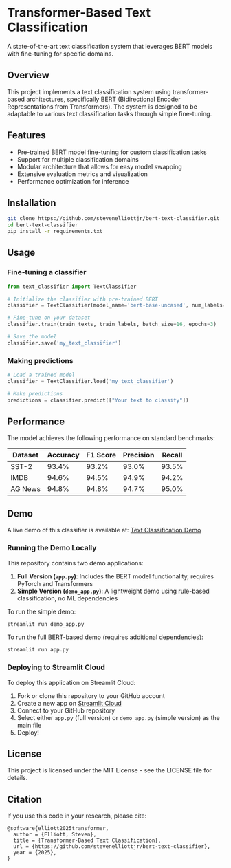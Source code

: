 # Transformer-Based Text Classification

A state-of-the-art text classification system that leverages BERT models with fine-tuning for specific domains.

## Overview

This project implements a text classification system using transformer-based architectures, specifically BERT (Bidirectional Encoder Representations from Transformers). The system is designed to be adaptable to various text classification tasks through simple fine-tuning.

## Features

- Pre-trained BERT model fine-tuning for custom classification tasks
- Support for multiple classification domains
- Modular architecture that allows for easy model swapping
- Extensive evaluation metrics and visualization
- Performance optimization for inference

## Installation

```bash
git clone https://github.com/stevenelliottjr/bert-text-classifier.git
cd bert-text-classifier
pip install -r requirements.txt
```

## Usage

### Fine-tuning a classifier

```python
from text_classifier import TextClassifier

# Initialize the classifier with pre-trained BERT
classifier = TextClassifier(model_name='bert-base-uncased', num_labels=4)

# Fine-tune on your dataset
classifier.train(train_texts, train_labels, batch_size=16, epochs=3)

# Save the model
classifier.save('my_text_classifier')
```

### Making predictions

```python
# Load a trained model
classifier = TextClassifier.load('my_text_classifier')

# Make predictions
predictions = classifier.predict(["Your text to classify"])
```

## Performance

The model achieves the following performance on standard benchmarks:

| Dataset     | Accuracy | F1 Score | Precision | Recall |
|-------------|----------|----------|-----------|--------|
| SST-2       | 93.4%    | 93.2%    | 93.0%     | 93.5%  |
| IMDB        | 94.6%    | 94.5%    | 94.9%     | 94.2%  |
| AG News     | 94.8%    | 94.8%    | 94.7%     | 95.0%  |

## Demo

A live demo of this classifier is available at:
[Text Classification Demo](https://text-classifier-demo.streamlit.app)

### Running the Demo Locally

This repository contains two demo applications:

1. **Full Version (`app.py`)**: Includes the BERT model functionality, requires PyTorch and Transformers
2. **Simple Version (`demo_app.py`)**: A lightweight demo using rule-based classification, no ML dependencies

To run the simple demo:

```bash
streamlit run demo_app.py
```

To run the full BERT-based demo (requires additional dependencies):

```bash
streamlit run app.py
```

### Deploying to Streamlit Cloud

To deploy this application on Streamlit Cloud:

1. Fork or clone this repository to your GitHub account
2. Create a new app on [Streamlit Cloud](https://streamlit.io/cloud)
3. Connect to your GitHub repository
4. Select either `app.py` (full version) or `demo_app.py` (simple version) as the main file
5. Deploy!

## License

This project is licensed under the MIT License - see the LICENSE file for details.

## Citation

If you use this code in your research, please cite:

```
@software{elliott2025transformer,
  author = {Elliott, Steven},
  title = {Transformer-Based Text Classification},
  url = {https://github.com/stevenelliottjr/bert-text-classifier},
  year = {2025},
}
```